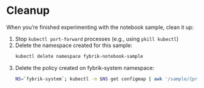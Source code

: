 # Cleanup

When you’re finished experimenting with the notebook sample, clean it up:

1. Stop `kubectl port-forward` processes (e.g., using `pkill kubectl`)
2. Delete the namespace created for this sample:
    ```bash
    kubectl delete namespace fybrik-notebook-sample
    ```
3. Delete the policy created on fybrik-system namespace:
    ```bash
    NS=`fybrik-system`; kubectl -n $NS get configmap | awk '/sample/{print $1}' | xargs  kubectl delete -n $NS configmap
    ```
